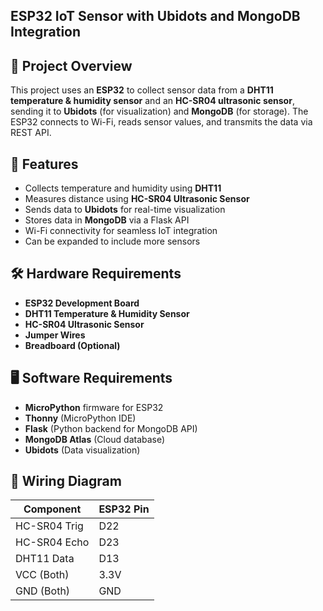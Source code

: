 ## **ESP32 IoT Sensor with Ubidots and MongoDB Integration**  

## 📌 Project Overview
This project uses an **ESP32** to collect sensor data from a **DHT11 temperature & humidity sensor** and an **HC-SR04 ultrasonic sensor**, sending it to **Ubidots** (for visualization) and **MongoDB** (for storage). The ESP32 connects to Wi-Fi, reads sensor values, and transmits the data via REST API.

## 🚀 Features
- Collects temperature and humidity using **DHT11**
- Measures distance using **HC-SR04 Ultrasonic Sensor**
- Sends data to **Ubidots** for real-time visualization
- Stores data in **MongoDB** via a Flask API
- Wi-Fi connectivity for seamless IoT integration
- Can be expanded to include more sensors

## 🛠️ Hardware Requirements
- **ESP32 Development Board**
- **DHT11 Temperature & Humidity Sensor**
- **HC-SR04 Ultrasonic Sensor**
- **Jumper Wires**
- **Breadboard (Optional)**

## 🖥️ Software Requirements
- **MicroPython** firmware for ESP32
- **Thonny** (MicroPython IDE)
- **Flask** (Python backend for MongoDB API)
- **MongoDB Atlas** (Cloud database)
- **Ubidots** (Data visualization)

## 🔌 Wiring Diagram
| Component  | ESP32 Pin  |
|------------|-----------|
| HC-SR04 Trig | D22 |
| HC-SR04 Echo | D23 |
| DHT11 Data | D13 |
| VCC (Both) | 3.3V |
| GND (Both) | GND |
